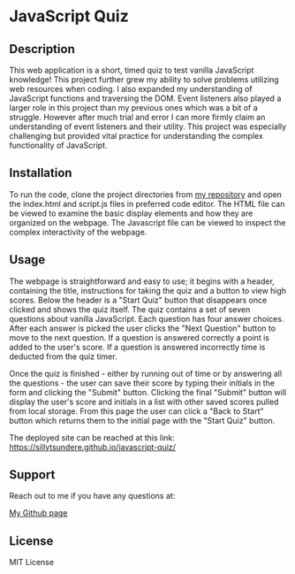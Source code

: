 # JavaScript Quiz

## Description

This web application is a short, timed quiz to test vanilla JavaScript knowledge! This project further grew my ability to solve problems utilizing web resources when coding. I also expanded my understanding of JavaScript functions and traversing the DOM. Event listeners also played a larger role in this project than my previous ones which was a bit of a struggle. However after much trial and error I can more firmly claim an understanding of event listeners and their utility. This project was especially challenging but provided vital practice for understanding the complex functionality of JavaScript.

## Installation

To run the code, clone the project directories from [my repository](https://github.com/sillytsundere/javascript-quiz) and open the index.html and script.js files in preferred code editor. The HTML file can be viewed to examine the basic display elements and how they are organized on the webpage. The Javascript file can be viewed to inspect the complex interactivity of the webpage. 

## Usage

The webpage is straightforward and easy to use; it begins with a header, containing the title, instructions for taking the quiz and a button to view high scores. Below the header is a "Start Quiz" button that disappears once clicked and shows the quiz itself. The quiz contains a set of seven questions about vanilla JavaScript. Each question has four answer choices. After each answer is picked the user clicks the "Next Question" button to move to the next question. If a question is answered correctly a point is added to the user's score. If a question is answered incorrectly time is deducted from the quiz timer.

Once the quiz is finished - either by running out of time or by answering all the questions - the user can save their score by typing their initials in the form and clicking the "Submit" button. Clicking the final "Submit" button will display the user's score and initials in a list with other saved scores pulled from local storage. From this page the user can click a "Back to Start" button which returns them to the initial page with the "Start Quiz" button.

The deployed site can be reached at this link: https://sillytsundere.github.io/javascript-quiz/

## Support

Reach out to me if you have any questions at:

[My Github page](https://github.com/sillytsundere)

## License

MIT License